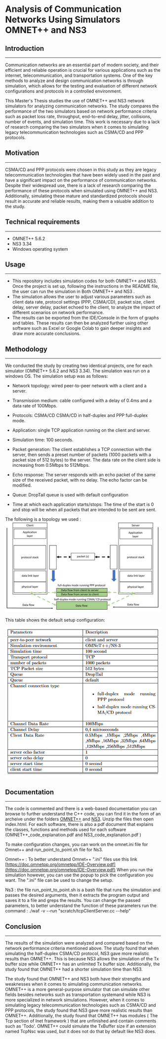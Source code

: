 # Analysis of Communication Networks Using Simulators OMNET++ and NS3

## Introduction
---------------------
Communication networks are an essential part of modern society, and their efficient and reliable operation is crucial for various applications such as the internet, telecommunication, and transportation systems. One of the key methods to analyze and design communication networks is through simulation, which allows for the testing and evaluation of different network configurations and protocols in a controlled environment.

This Master's Thesis studies the use of OMNET++ and NS3 network simulators for analyzing communication networks. The study compares the performance of the two simulators based on network performance criteria such as packet loss rate, throughput, end-to-end delay, jitter, collisions, number of events, and simulation time. This work is necessary due to a lack of research comparing the two simulators when it comes to simulating legacy telecommunication technologies such as CSMA/CD and PPP protocols.

## Motivation
---------------------
CSMA/CD and PPP protocols were chosen in this study as they are legacy telecommunication technologies that have been widely used in the past and have a significant impact on the performance of communication networks. Despite their widespread use, there is a lack of research comparing the performance of these protocols when simulated using OMNET++ and NS3. Additionally, simulating these mature and standardized protocols should result in accurate and reliable results, making them a valuable addition to the study.

## Technical requirements
---------------------
* OMNET++ 5.6.2 
* NS3 3.34
* Windows operating system


## Usage
---------------------
* This repository includes simulation codes for both OMNET++ and NS3. Once the project is set up, following the instructions in the README file, the user can run the simulation in Both OMNET++ and  NS3 .
* The simulation allows the user to adjust various parameters such as client data rate, protocol settings (PPP, CSMA/CD), packet size, client delay, server delay, packet echoed to the client, to analyze the impact of different scenarios on network performance.
* The results can be exported from the IDE/Console in the form of graphs and tables. These results can then be analyzed further using other software such as Excel or Google Colab to gain deeper insights and draw more accurate conclusions.


## Methodology
---------------------
We conducted the study by creating two identical projects, one for each simulator (OMNET++ 5.6.2 and NS3 3.34). The simulation was run on a windows OS. The simulation setup was as follows:
* Network topology: wired peer-to-peer network with a client and a server.

* Transmission medium: cable configured with a delay of 0.4ms and a data rate of 100Mbps.

* Protocols: CSMA/CD CSMA/CD in half-duplex and PPP full-duplex mode.


* Application: single TCP application running on the client and server.

* Simulation time: 100 seconds.

* Packet generation: The client establishes a TCP connection with the server, then sends a preset number of packets (1000 packets with a packet size of 512 bytes) to the server. The data rate on the client side is increasing from 0.5Mbps to 512Mbps.

* Echo response: The server responds with an echo packet of the same size of the received packet, with no delay. The echo factor can be modified.

* Queue: DropTail queue is used with default configuration

* Time at which each application starts/stops: The time of the start is 0 and stop will be when all packets that are intended to be sent are sent.

The following is a topology we used : 
![topology](topology.jpeg?raw=true "Title")


This table shows the default setup configuration:

![setup](setup.png?raw=true "Title")


## Documentation
---------------------
The code is commented and there is a web-based documentation you can browse to further understand the C++ code, you can find it in the form of an archeive under the folders [OMNET++](./omnet++) and [NS3](./Ns3). Unzip the files then open index.html.
For each software, there is also a pdf document that explains the classes, functions and methods used for each software (OMNET++_code_explanation.pdf and NS3_code_explanation.pdf )

To make configuration changes, you can work on the omnet.ini file for Omnet++ and run_point_to_point.sh file for Ns3.

Omnet++ : To better understand Omnet++ ".ini" files use this link [https://doc.omnetpp.org/omnetpp/IDE-Overview.pdf](https://doc.omnetpp.org/omnetpp/IDE-Overview.pdf)
When you run the simulation however, you can use the popup to pick the configuration you want. The ".ini" file can be used to change the setup.

Ns3 : the file run_point_to_point.sh is a bash file that runs the simulation and passes the desired arguments, then it extracts the program output and saves it to a file and greps the results. You can change the passed parameters, to better understand the function of these parameters run the command :
./waf -v --run "scratch/tcpClientServer.cc --help"

## Conclusion
---------------------
The results of the simulation were analyzed and compared based on the network performance criteria mentioned above.
The study found that when simulating the half-duplex CSMA/CD protocol, NS3 gave more realistic results than OMNET++. This is because NS3 allows the simulation of the Tx buffer size while OMNET++ has an unlimited Tx buffer size. Additionally, the study found that OMNET++ had a shorter simulation time than NS3.

The study found that OMNET++ and NS3 both have their strengths and weaknesses when it comes to simulating communication networks. OMNET++ is a more general-purpose simulator that can simulate other fields besides networks such as transportation systemand  while NS3 is more specialized in network simulations. However, when it comes to simulating legacy telecommunication technologies such as CSMA/CD and PPP protocols, the study found that NS3 gave more realistic results than OMNET++. Additionally, the study found that OMNET++ has modules ( The Tcp section of Inet framework ) that are unfinished and contain comments such as 'Todo'. OMNET++ could simulate the TxBuffer size if an extension named TcpNsc was used, but it does not do that by default like NS3 does.
